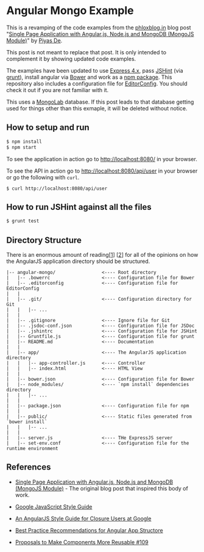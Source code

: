 # Angular Mongo Example
This is a revamping of the code examples from the [phloxblog.in][phloxblog]
blog post "[Single Page Application with Angular.js, Node.js and MongoDB (MongoJS Module)][blog-post]"
by [Piyas De][piyas-de].

This post is not meant to replace that post.  It is only intended to complement
it by showing updated code examples.

The examples have been updated to use [Express 4.x][express], pass
[JSHint][jshint] (via [grunt][grunt]), install angular via [Bower][bower] and
work as a [npm package][npm-package].  This repository also includes a
configuration file for [EditorConfig][editorconfig].  You should check it out if
you are not familiar with it.

This uses a [MongoLab][mongolab] database.  If this post leads to that database
getting used for things other than this exmaple, it will be deleted without
notice.


## How to setup and run
```bash
$ npm install
$ npm start
```

To see the application in action go to <http://localhost:8080/> in your browser.

To see the API in action go to <http://localhost:8080/api/user> in your browser
or go the following with `curl`.

```base
$ curl http://localhost:8080/api/user
```


## How to run JSHint against all the files
```bash
$ grunt test
```


## Directory Structure
There is an enormous amount of reading[[1][yeoman-generator-angular-issues-109]]
[[2][best-practices-angular-structure]] for all of the opinions on how the
AngularJS application directory should be structured.

```
|-- angular-mongo/                 <---- Root directory
|   |-- .bowerrc                   <---- Configuration file for Bower
|   |-- .editorconfig              <---- Configuration file for EditorConfig
|   |
|   |-- .git/                      <---- Configuration directory for Git
|   |   |-- ...
|   |
|   |-- .gitignore                 <---- Ignore file for Git
|   |-- .jsdoc-conf.json           <---- Configuration file for JSDoc
|   |-- .jshintrc                  <---- Configuration file for JSHint
|   |-- Gruntfile.js               <---- Configuration file for grunt
|   |-- README.md                  <---- Documentation
|   |
|   |-- app/                       <---- The AngularJS application directory
|   |   |-- app-controller.js      <---- Controller
|   |   |-- index.html             <---- HTML View
|   |
|   |-- bower.json                 <---- Configuration file for Bower
|   |-- node_modules/              <---- `npm install` dependencies directory
|   |   |-- ...
|   |
|   |-- package.json               <---- Configuration file for npm
|   |
|   |-- public/                    <---- Static files generated from `bower install`
|   |   |-- ...
|   |
|   |-- server.js                  <---- THe ExpressJS server
|   |-- set-env.conf               <---- Configuration file for the runtime environment
```         


## References

- [Single Page Application with Angular.js, Node.js and MongoDB (MongoJS Module)][blog-post] - 
  The original blog post that inspired this body of work.

- [Google JavaScript Style Guide][javascriptguide]

- [An AngularJS Style Guide for Closure Users at Google][angularjs-google-style]

- [Best Practice Recommendations for Angular App Structore][best-practices-angular-structure]

- [Proposals to Make Components More Reusable #109][yeoman-generator-angular-issues-109]




[angularjs-google-style]: https://google-styleguide.googlecode.com/svn/trunk/angularjs-google-style.html
[best-practices-angular-structure]: https://docs.google.com/document/d/1XXMvReO8-Awi1EZXAXS4PzDzdNvV6pGcuaF4Q9821Es/pub
[blog-post]: http://www.phloxblog.in/single-page-application-angular-js-node-js-mongodb-mongojs-module
[bower]: http://bower.io
[editorconfig]: http://editorconfig.org
[express]: http://expressjs.com/4x/api.html
[grunt]: http://gruntjs.com
[javascriptguide]: http://google-styleguide.googlecode.com/svn/trunk/javascriptguide.xml
[jsdoc]: http://usejsdoc.org
[jshint]: http://jshint.com
[mongolab]: https://mongolab.com
[npm-package]: https://www.npmjs.org/doc/files/package.json.html
[piyas-de]: http://www.phloxblog.in/author/admin
[phloxblog]: http://www.phloxblog.in
[yeoman-generator-angular-issues-109]: https://github.com/yeoman/generator-angular/issues/109